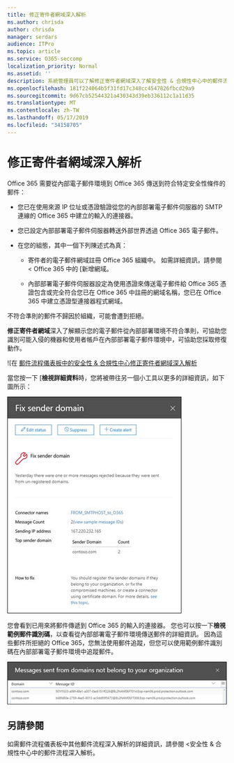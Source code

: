 ```yaml
---
title: 修正寄件者網域深入解析
ms.author: chrisda
author: chrisda
manager: serdars
audience: ITPro
ms.topic: article
ms.service: O365-seccomp
localization_priority: Normal
ms.assetid: ''
description: 系統管理員可以了解修正寄件者網域深入了解安全性 & 合規性中心中的郵件流程儀表板中。
ms.openlocfilehash: 181f224064b5f31fd17c348cc4547826fbcd29a9
ms.sourcegitcommit: 9d67cb52544321a430343d39eb336112c1a11d35
ms.translationtype: MT
ms.contentlocale: zh-TW
ms.lasthandoff: 05/17/2019
ms.locfileid: "34158705"
---
```

# <a name="fix-sender-domain-insight"></a>修正寄件者網域深入解析

Office 365 需要從內部電子郵件環境到 Office 365 傳送到符合特定安全性條件的郵件：

- 您已在使用來源 IP 位址或憑證驗證從您的內部部署電子郵件伺服器的 SMTP 連線的 Office 365 中建立的輸入的連接器。

- 您已設定內部部署電子郵件伺服器轉送外部世界透過 Office 365 電子郵件。

- 在您的組態，其中一個下列陳述式為真：

  - 寄件者的電子郵件網域註冊 Office 365 組織中。 如需詳細資訊，請參閱 < Office 365 中的 [新增網域。

  - 內部部署電子郵件伺服器設定為使用憑證來傳送電子郵件給 Office 365 憑證包含或完全符合您已在 Office 365 中註冊的網域名稱，您已在 Office 365 中建立憑證型連接器程式網域。 

不符合準則的郵件不歸因於組織，可能會遭到拒絕。

**修正寄件者網域**深入了解顯示您的電子郵件從內部部署環境不符合準則，可協助您識別可能入侵的機器和使用者帳戶在內部部署電子郵件環境中，可協助您採取修復動作。

![在 [郵件流程儀表板中的安全性 & 合規性中心修正寄件者網域深入解析](media/sender-domain-insight-selected.png)

當您按一下 [**檢視詳細資料**時，您將被帶往另一個小工具以更多的詳細資訊，如下圖所示：

![[詳細資料] 小工具在修正寄件者網域深入解析](media/sender-domain-view-details.png)

您會看到已用來將郵件傳遞到 Office 365 的輸入的連接器。 您也可以按一下**檢視範例郵件識別碼**，以查看從內部部署電子郵件環境傳送郵件的詳細資訊。 因為這些郵件所拒絕的 Office 365，您無法使用郵件追蹤，但您可以使用範例郵件識別碼在內部部署電子郵件環境中追蹤郵件。

![在修正寄件者網域深入了解檢視範例郵件識別碼](media/sender-domain-view-sample-message-ids.png)

## <a name="see-also"></a>另請參閱

如需郵件流程儀表板中其他郵件流程深入解析的詳細資訊，請參閱 <<c0>安全性 &amp; 合規性中心中的郵件流程深入解析。

